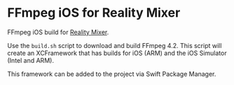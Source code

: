 # FFmpeg iOS for Reality Mixer

FFmpeg iOS build for [Reality Mixer](https://github.com/fabio914/RealityMixer).

Use the `build.sh` script to download and build FFmpeg 4.2. This script will create an XCFramework that has builds for iOS (ARM) and the iOS Simulator (Intel and ARM).

This framework can be added to the project via Swift Package Manager.
